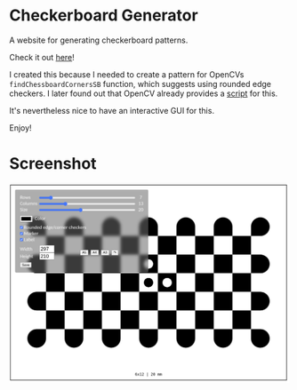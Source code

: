 # Checkerboard Generator
A website for generating checkerboard patterns. 

Check it out [here](https://sebastiangrans.github.io/CheckGen/)! 

I created this because I needed to create a pattern for OpenCVs `findChessboardCornersSB` function, which suggests using rounded edge checkers. I later found out that OpenCV already provides a [script](https://github.com/opencv/opencv/blob/master/doc/pattern_tools/gen_pattern.py) for this.

It's nevertheless nice to have an interactive GUI for this. 

Enjoy! 

# Screenshot 
![](screenshot.png)
